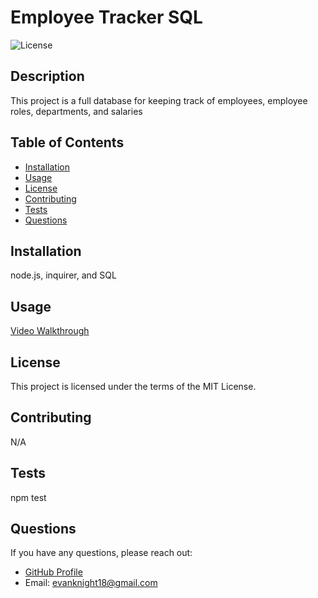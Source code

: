 
# Employee Tracker SQL

![License](https://img.shields.io/badge/License-MIT-blue.svg)

## Description

This project is a full database for keeping track of employees, employee roles, departments, and salaries

## Table of Contents

- [Installation](#installation)
- [Usage](#usage)
- [License](#license)
- [Contributing](#contributing)
- [Tests](#tests)
- [Questions](#questions)

## Installation

node.js, inquirer, and SQL

## Usage

[Video Walkthrough](https://drive.google.com/file/d/1bbsXsTdG0adLH9XjoTOqlv1uJQRzRLzk/view)

## License

This project is licensed under the terms of the MIT License.

## Contributing

N/A

## Tests

npm test

## Questions

If you have any questions, please reach out:

- [GitHub Profile](https://github.com/evanknight18)
- Email: evanknight18@gmail.com
